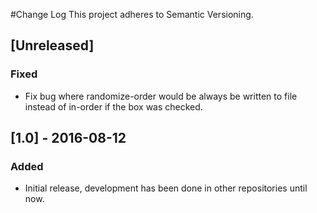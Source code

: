 #Change Log
This project adheres to Semantic Versioning.

## [Unreleased]
### Fixed
- Fix bug where randomize-order would be always be written to file instead of
in-order if the box was checked.

## [1.0] - 2016-08-12
### Added
- Initial release, development has been done in other repositories until now.
